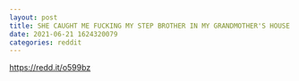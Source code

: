 ```yaml
--- 
layout: post 
title: SHE CAUGHT ME FUCKING MY STEP BROTHER IN MY GRANDMOTHER'S HOUSE AND SHE JOINED US MY SIN SISTERZ 
date: 2021-06-21 1624320079 
categories: reddit 
--- 
```

https://redd.it/o599bz